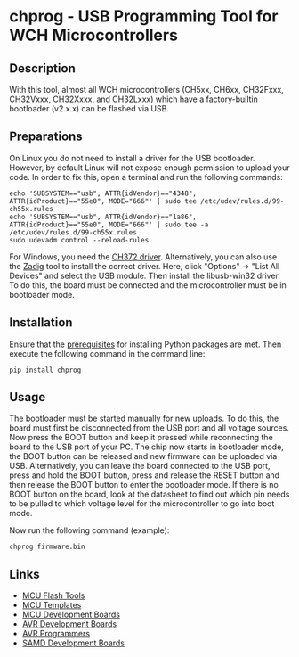 # chprog - USB Programming Tool for WCH Microcontrollers
## Description
With this tool, almost all WCH microcontrollers (CH5xx, CH6xx, CH32Fxxx, CH32Vxxx, CH32Xxxx, and CH32Lxxx) which have a factory-builtin bootloader (v2.x.x) can be flashed via USB.

## Preparations
On Linux you do not need to install a driver for the USB bootloader. However, by default Linux will not expose enough permission to upload your code. In order to fix this, open a terminal and run the following commands:

```
echo 'SUBSYSTEM=="usb", ATTR{idVendor}=="4348", ATTR{idProduct}=="55e0", MODE="666"' | sudo tee /etc/udev/rules.d/99-ch55x.rules
echo 'SUBSYSTEM=="usb", ATTR{idVendor}=="1a86", ATTR{idProduct}=="55e0", MODE="666"' | sudo tee -a /etc/udev/rules.d/99-ch55x.rules
sudo udevadm control --reload-rules
```

For Windows, you need the [CH372 driver](http://www.wch-ic.com/downloads/CH372DRV_EXE.html). Alternatively, you can also use the [Zadig](https://zadig.akeo.ie/) tool to install the correct driver. Here, click "Options" -> "List All Devices" and select the USB module. Then install the libusb-win32 driver. To do this, the board must be connected and the microcontroller must be in bootloader mode.

## Installation
Ensure that the [prerequisites](https://packaging.python.org/en/latest/tutorials/installing-packages/) for installing Python packages are met. Then execute the following command in the command line:

```
pip install chprog
```

## Usage
The bootloader must be started manually for new uploads. To do this, the board must first be disconnected from the USB port and all voltage sources. Now press the BOOT button and keep it pressed while reconnecting the board to the USB port of your PC. The chip now starts in bootloader mode, the BOOT button can be released and new firmware can be uploaded via USB. Alternatively, you can leave the board connected to the USB port, press and hold the BOOT button, press and release the RESET button and then release the BOOT button to enter the bootloader mode. If there is no BOOT button on the board, look at the datasheet to find out which pin needs to be pulled to which voltage level for the microcontroller to go into boot mode.

Now run the following command (example):
```
chprog firmware.bin
```

## Links
- [MCU Flash Tools](https://github.com/wagiminator/MCU-Flash-Tools)
- [MCU Templates](https://github.com/wagiminator/MCU-Templates)
- [MCU Development Boards](https://github.com/wagiminator/Development-Boards)
- [AVR Development Boards](https://github.com/wagiminator/AVR-Development-Boards)
- [AVR Programmers](https://github.com/wagiminator/AVR-Programmer)
- [SAMD Development Boards](https://github.com/wagiminator/SAMD-Development-Boards)
